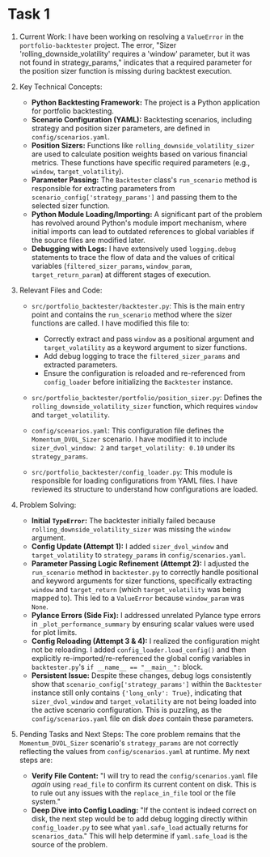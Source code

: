 # Task 1

1. Current Work: I have been working on resolving a `ValueError` in the `portfolio-backtester` project. The error, "Sizer 'rolling_downside_volatility' requires a 'window' parameter, but it was not found in strategy_params," indicates that a required parameter for the position sizer function is missing during backtest execution.

2. Key Technical Concepts:

   - __Python Backtesting Framework:__ The project is a Python application for portfolio backtesting.
   - __Scenario Configuration (YAML):__ Backtesting scenarios, including strategy and position sizer parameters, are defined in `config/scenarios.yaml`.
   - __Position Sizers:__ Functions like `rolling_downside_volatility_sizer` are used to calculate position weights based on various financial metrics. These functions have specific required parameters (e.g., `window`, `target_volatility`).
   - __Parameter Passing:__ The `Backtester` class's `run_scenario` method is responsible for extracting parameters from `scenario_config['strategy_params']` and passing them to the selected sizer function.
   - __Python Module Loading/Importing:__ A significant part of the problem has revolved around Python's module import mechanism, where initial imports can lead to outdated references to global variables if the source files are modified later.
   - __Debugging with Logs:__ I have extensively used `logging.debug` statements to trace the flow of data and the values of critical variables (`filtered_sizer_params`, `window_param`, `target_return_param`) at different stages of execution.

3. Relevant Files and Code:

   - `src/portfolio_backtester/backtester.py`: This is the main entry point and contains the `run_scenario` method where the sizer functions are called. I have modified this file to:

     - Correctly extract and pass `window` as a positional argument and `target_volatility` as a keyword argument to sizer functions.
     - Add debug logging to trace the `filtered_sizer_params` and extracted parameters.
     - Ensure the configuration is reloaded and re-referenced from `config_loader` before initializing the `Backtester` instance.

   - `src/portfolio_backtester/portfolio/position_sizer.py`: Defines the `rolling_downside_volatility_sizer` function, which requires `window` and `target_volatility`.

   - `config/scenarios.yaml`: This configuration file defines the `Momentum_DVOL_Sizer` scenario. I have modified it to include `sizer_dvol_window: 2` and `target_volatility: 0.10` under its `strategy_params`.

   - `src/portfolio_backtester/config_loader.py`: This module is responsible for loading configurations from YAML files. I have reviewed its structure to understand how configurations are loaded.

4. Problem Solving:

   - __Initial `TypeError`:__ The backtester initially failed because `rolling_downside_volatility_sizer` was missing the `window` argument.
   - __Config Update (Attempt 1):__ I added `sizer_dvol_window` and `target_volatility` to `strategy_params` in `config/scenarios.yaml`.
   - __Parameter Passing Logic Refinement (Attempt 2):__ I adjusted the `run_scenario` method in `backtester.py` to correctly handle positional and keyword arguments for sizer functions, specifically extracting `window` and `target_return` (which `target_volatility` was being mapped to). This led to a `ValueError` because `window_param` was `None`.
   - __Pylance Errors (Side Fix):__ I addressed unrelated Pylance type errors in `_plot_performance_summary` by ensuring scalar values were used for plot limits.
   - __Config Reloading (Attempt 3 & 4):__ I realized the configuration might not be reloading. I added `config_loader.load_config()` and then explicitly re-imported/re-referenced the global config variables in `backtester.py`'s `if __name__ == "__main__":` block.
   - __Persistent Issue:__ Despite these changes, debug logs consistently show that `scenario_config['strategy_params']` within the `Backtester` instance still only contains `{'long_only': True}`, indicating that `sizer_dvol_window` and `target_volatility` are not being loaded into the active scenario configuration. This is puzzling, as the `config/scenarios.yaml` file on disk *does* contain these parameters.

5. Pending Tasks and Next Steps: The core problem remains that the `Momentum_DVOL_Sizer` scenario's `strategy_params` are not correctly reflecting the values from `config/scenarios.yaml` at runtime. My next steps are:

   - __Verify File Content:__ "I will try to read the `config/scenarios.yaml` file *again* using `read_file` to confirm its current content on disk. This is to rule out any issues with the `replace_in_file` tool or the file system."
   - __Deep Dive into Config Loading:__ "If the content is indeed correct on disk, the next step would be to add debug logging directly within `config_loader.py` to see what `yaml.safe_load` actually returns for `scenarios_data`." This will help determine if `yaml.safe_load` is the source of the problem.
